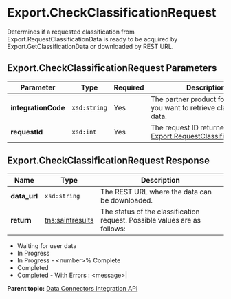 # Export.CheckClassificationRequest

Determines if a requested classification from Export.RequestClassificationData is ready to be acquired by Export.GetClassificationData or downloaded by REST URL.

## Export.CheckClassificationRequest Parameters

|Parameter|Type|Required|Description|
|---------|----|--------|-----------|
|**integrationCode** |`xsd:string` | Yes| The partner product for which you want to retrieve classification data.|
|**requestId** |`xsd:int` | Yes| The request ID returned by [Export.RequestClassificationData](r_RequestClassificationData.md#).|

## Export.CheckClassificationRequest Response

|Name|Type|Description|
|----|----|-----------|
|**data\_url** |`xsd:string` | The REST URL where the data can be downloaded.|
|**return** |[tns:saintresults](../../../saint_api/data_types/r_saintresults.md#) | The status of the classification request. Possible values are as follows:

 -   Waiting for user data
-   In Progress
-   In Progress - <number\>% Complete
-   Completed
-   Completed - With Errors : <message\>|

**Parent topic:** [Data Connectors Integration API](../../Genesis_API/integration_api/c_genesis_api_integrate.md)

